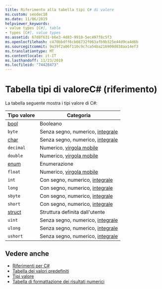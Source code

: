 ```yaml
---
title: Riferimento alla tabella tipi C# di valore
ms.custom: seodec18
ms.date: 11/06/2019
helpviewer_keywords:
- value types [C#], table
- types [C#], value types
ms.assetid: 67d8f631-b6e3-4d83-9910-5ec497f8c5f3
ms.openlocfilehash: c470bbdff6cb08732f063afb9b325e44d9ca4d6b
ms.sourcegitcommit: 9a39f2a06f110c9c7ca54ba216900d038aa14ef3
ms.translationtype: MT
ms.contentlocale: it-IT
ms.lasthandoff: 11/23/2019
ms.locfileid: "74428473"
---
```

# <a name="value-types-table-c-reference"></a>Tabella tipi di valoreC# (riferimento)

La tabella seguente mostra i tipi valore di C#:

|Tipo valore|Categoria|
|----------------|--------------|
|[bool](bool.md)|Booleano|
|`byte`|Senza segno, numerico, [integrale](../builtin-types/integral-numeric-types.md)|
|[char](../builtin-types/char.md)|Senza segno, numerico, [integrale](../builtin-types/integral-numeric-types.md)|
|`decimal`|Numerico, [virgola mobile](../builtin-types/floating-point-numeric-types.md)|
|`double`|Numerico, [virgola mobile](../builtin-types/floating-point-numeric-types.md)|
|[enum](enum.md)|Enumerazione|
|`float`|Numerico, [virgola mobile](../builtin-types/floating-point-numeric-types.md)|
|`int`|Con segno, numerico, [integrale](../builtin-types/integral-numeric-types.md)|
|`long`|Con segno, numerico, [integrale](../builtin-types/integral-numeric-types.md)|
|`sbyte`|Con segno, numerico, [integrale](../builtin-types/integral-numeric-types.md)|
|`short`|Con segno, numerico, [integrale](../builtin-types/integral-numeric-types.md)|
|[struct](struct.md)|Struttura definita dall'utente|
|`uint`|Senza segno, numerico, [integrale](../builtin-types/integral-numeric-types.md)|
|`ulong`|Senza segno, numerico, [integrale](../builtin-types/integral-numeric-types.md)|
|`ushort`|Senza segno, numerico, [integrale](../builtin-types/integral-numeric-types.md)|

## <a name="see-also"></a>Vedere anche

- [Riferimenti per C#](../index.md)
- [Tabella dei valori predefiniti](default-values-table.md)
- [Tipi valore](value-types.md)
- [Tabella di formattazione dei risultati numerici](formatting-numeric-results-table.md)
